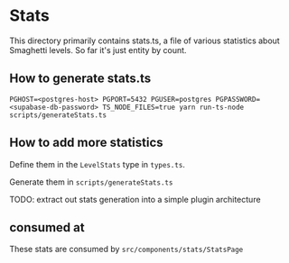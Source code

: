 # Stats

This directory primarily contains stats.ts, a file of various statistics about Smaghetti levels. So far it's just entity by count.

## How to generate stats.ts

`PGHOST=<postgres-host> PGPORT=5432 PGUSER=postgres PGPASSWORD=<supabase-db-password> TS_NODE_FILES=true yarn run-ts-node scripts/generateStats.ts`

## How to add more statistics

Define them in the `LevelStats` type in `types.ts`.

Generate them in `scripts/generateStats.ts`

TODO: extract out stats generation into a simple plugin architecture

## consumed at

These stats are consumed by `src/components/stats/StatsPage`